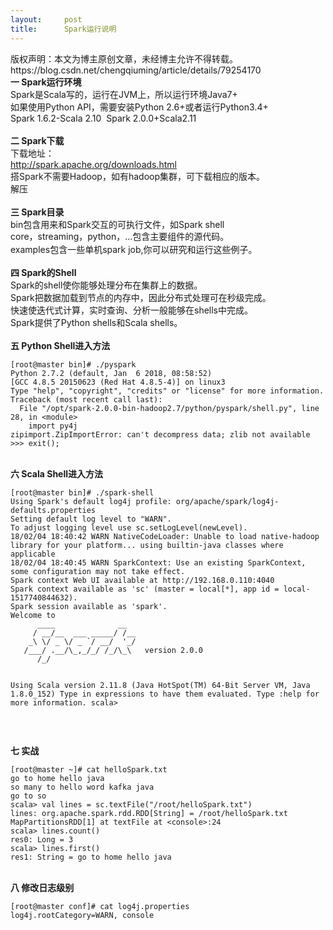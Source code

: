 ```yaml
---
layout:     post
title:      Spark运行说明
---
```

<div id="article_content" class="article_content clearfix csdn-tracking-statistics" data-pid="blog" data-mod="popu_307" data-dsm="post">
								<div class="article-copyright">
					版权声明：本文为博主原创文章，未经博主允许不得转载。					https://blog.csdn.net/chengqiuming/article/details/79254170				</div>
								            <link rel="stylesheet" href="https://csdnimg.cn/release/phoenix/template/css/ck_htmledit_views-f76675cdea.css">
						<div class="htmledit_views" id="content_views">
                
<div><strong>一 Spark运行环境</strong></div>
<div>Spark是Scala写的，运行在JVM上，所以运行环境Java7+</div>
<div>如果使用Python API，需要安装Python 2.6+或者运行Python3.4+</div>
<div>Spark 1.6.2-Scala 2.10  Spark 2.0.0+Scala2.11</div>
<div><br></div>
<div><strong>二 Spark下载</strong></div>
<div>下载地址：</div>
<div><a href="http://spark.apache.org/downloads.html" rel="nofollow">http://spark.apache.org/downloads.html</a></div>
<div>搭Spark不需要Hadoop，如有hadoop集群，可下载相应的版本。</div>
<div>解压</div>
<div><br></div>
<div><strong>三 Spark目录</strong></div>
<div>bin包含用来和Spark交互的可执行文件，如Spark shell</div>
<div><span style="line-height:1.45;">core，streaming，python，...包含主要组件的源代码。</span></div>
<div>examples包含一些单机spark job,你可以研究和运行这些例子。</div>
<div><br></div>
<div><strong>四 Spark的Shell</strong></div>
<div>Spark的shell使你能够处理分布在集群上的数据。</div>
<div>Spark把数据加载到节点的内存中，因此分布式处理可在秒级完成。</div>
<div>快速使迭代式计算，实时查询、分析一般能够在shells中完成。</div>
<div>Spark提供了Python shells和Scala shells。</div>
<div><br></div>
<div><strong>五 Python Shell进入方法</strong></div>
<div><pre><code class="language-plain">[root@master bin]# ./pyspark
Python 2.7.2 (default, Jan  6 2018, 08:58:52)
[GCC 4.8.5 20150623 (Red Hat 4.8.5-4)] on linux3
Type "help", "copyright", "credits" or "license" for more information.
Traceback (most recent call last):
  File "/opt/spark-2.0.0-bin-hadoop2.7/python/pyspark/shell.py", line 28, in &lt;module&gt;
    import py4j
zipimport.ZipImportError: can't decompress data; zlib not available
&gt;&gt;&gt; exit();</code></pre><br></div>
<div><strong>六 Scala Shell进入方法</strong></div>
<div><pre><code class="language-plain">[root@master bin]# ./spark-shell
Using Spark's default log4j profile: org/apache/spark/log4j-defaults.properties
Setting default log level to "WARN".
To adjust logging level use sc.setLogLevel(newLevel).
18/02/04 18:40:42 WARN NativeCodeLoader: Unable to load native-hadoop library for your platform... using builtin-java classes where applicable
18/02/04 18:40:45 WARN SparkContext: Use an existing SparkContext, some configuration may not take effect.
Spark context Web UI available at http://192.168.0.110:4040
Spark context available as 'sc' (master = local[*], app id = local-1517740844632).
Spark session available as 'spark'.
Welcome to
      ____              __
     / __/__  ___ _____/ /__
    _\ \/ _ \/ _ `/ __/  '_/
   /___/ .__/\_,_/_/ /_/\_\   version 2.0.0
      /_/
         
Using Scala version 2.11.8 (Java HotSpot(TM) 64-Bit Server VM, Java 1.8.0_152)
Type in expressions to have them evaluated.
Type :help for more information.
scala&gt;</code></pre><br></div>
<div><strong>七 实战</strong></div>
<div><pre><code class="language-plain">[root@master ~]# cat helloSpark.txt
go to home hello java
so many to hello word kafka java
go to so
scala&gt; val lines = sc.textFile("/root/helloSpark.txt")
lines: org.apache.spark.rdd.RDD[String] = /root/helloSpark.txt MapPartitionsRDD[1] at textFile at &lt;console&gt;:24
scala&gt; lines.count()
res0: Long = 3
scala&gt; lines.first()
res1: String = go to home hello java</code></pre><br></div>
<div><strong>八 修改日志级别</strong></div>
<div><pre><code class="language-plain">[root@master conf]# cat log4j.properties
log4j.rootCategory=WARN, console</code></pre><br><br></div>
            </div>
                </div>